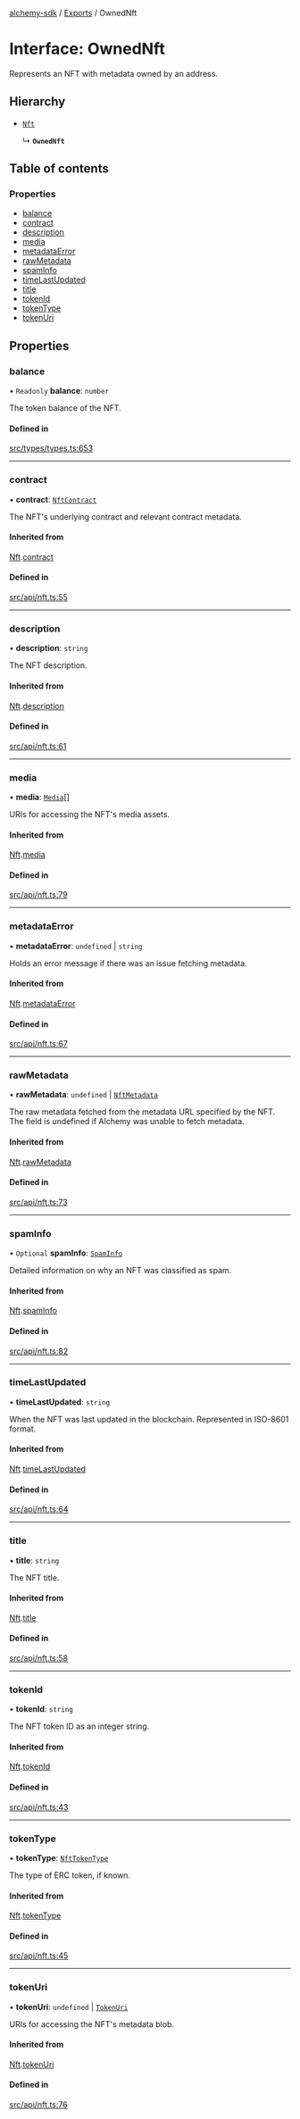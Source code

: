 [alchemy-sdk](../README.md) / [Exports](../modules.md) / OwnedNft

# Interface: OwnedNft

Represents an NFT with metadata owned by an address.

## Hierarchy

- [`Nft`](Nft.md)

  ↳ **`OwnedNft`**

## Table of contents

### Properties

- [balance](OwnedNft.md#balance)
- [contract](OwnedNft.md#contract)
- [description](OwnedNft.md#description)
- [media](OwnedNft.md#media)
- [metadataError](OwnedNft.md#metadataerror)
- [rawMetadata](OwnedNft.md#rawmetadata)
- [spamInfo](OwnedNft.md#spaminfo)
- [timeLastUpdated](OwnedNft.md#timelastupdated)
- [title](OwnedNft.md#title)
- [tokenId](OwnedNft.md#tokenid)
- [tokenType](OwnedNft.md#tokentype)
- [tokenUri](OwnedNft.md#tokenuri)

## Properties

### balance

• `Readonly` **balance**: `number`

The token balance of the NFT.

#### Defined in

[src/types/types.ts:653](https://github.com/alchemyplatform/alchemy-sdk-js/blob/3091a11/src/types/types.ts#L653)

___

### contract

• **contract**: [`NftContract`](NftContract.md)

The NFT's underlying contract and relevant contract metadata.

#### Inherited from

[Nft](Nft.md).[contract](Nft.md#contract)

#### Defined in

[src/api/nft.ts:55](https://github.com/alchemyplatform/alchemy-sdk-js/blob/3091a11/src/api/nft.ts#L55)

___

### description

• **description**: `string`

The NFT description.

#### Inherited from

[Nft](Nft.md).[description](Nft.md#description)

#### Defined in

[src/api/nft.ts:61](https://github.com/alchemyplatform/alchemy-sdk-js/blob/3091a11/src/api/nft.ts#L61)

___

### media

• **media**: [`Media`](Media.md)[]

URIs for accessing the NFT's media assets.

#### Inherited from

[Nft](Nft.md).[media](Nft.md#media)

#### Defined in

[src/api/nft.ts:79](https://github.com/alchemyplatform/alchemy-sdk-js/blob/3091a11/src/api/nft.ts#L79)

___

### metadataError

• **metadataError**: `undefined` \| `string`

Holds an error message if there was an issue fetching metadata.

#### Inherited from

[Nft](Nft.md).[metadataError](Nft.md#metadataerror)

#### Defined in

[src/api/nft.ts:67](https://github.com/alchemyplatform/alchemy-sdk-js/blob/3091a11/src/api/nft.ts#L67)

___

### rawMetadata

• **rawMetadata**: `undefined` \| [`NftMetadata`](NftMetadata.md)

The raw metadata fetched from the metadata URL specified by the NFT. The
field is undefined if Alchemy was unable to fetch metadata.

#### Inherited from

[Nft](Nft.md).[rawMetadata](Nft.md#rawmetadata)

#### Defined in

[src/api/nft.ts:73](https://github.com/alchemyplatform/alchemy-sdk-js/blob/3091a11/src/api/nft.ts#L73)

___

### spamInfo

• `Optional` **spamInfo**: [`SpamInfo`](SpamInfo.md)

Detailed information on why an NFT was classified as spam.

#### Inherited from

[Nft](Nft.md).[spamInfo](Nft.md#spaminfo)

#### Defined in

[src/api/nft.ts:82](https://github.com/alchemyplatform/alchemy-sdk-js/blob/3091a11/src/api/nft.ts#L82)

___

### timeLastUpdated

• **timeLastUpdated**: `string`

When the NFT was last updated in the blockchain. Represented in ISO-8601 format.

#### Inherited from

[Nft](Nft.md).[timeLastUpdated](Nft.md#timelastupdated)

#### Defined in

[src/api/nft.ts:64](https://github.com/alchemyplatform/alchemy-sdk-js/blob/3091a11/src/api/nft.ts#L64)

___

### title

• **title**: `string`

The NFT title.

#### Inherited from

[Nft](Nft.md).[title](Nft.md#title)

#### Defined in

[src/api/nft.ts:58](https://github.com/alchemyplatform/alchemy-sdk-js/blob/3091a11/src/api/nft.ts#L58)

___

### tokenId

• **tokenId**: `string`

The NFT token ID as an integer string.

#### Inherited from

[Nft](Nft.md).[tokenId](Nft.md#tokenid)

#### Defined in

[src/api/nft.ts:43](https://github.com/alchemyplatform/alchemy-sdk-js/blob/3091a11/src/api/nft.ts#L43)

___

### tokenType

• **tokenType**: [`NftTokenType`](../enums/NftTokenType.md)

The type of ERC token, if known.

#### Inherited from

[Nft](Nft.md).[tokenType](Nft.md#tokentype)

#### Defined in

[src/api/nft.ts:45](https://github.com/alchemyplatform/alchemy-sdk-js/blob/3091a11/src/api/nft.ts#L45)

___

### tokenUri

• **tokenUri**: `undefined` \| [`TokenUri`](TokenUri.md)

URIs for accessing the NFT's metadata blob.

#### Inherited from

[Nft](Nft.md).[tokenUri](Nft.md#tokenuri)

#### Defined in

[src/api/nft.ts:76](https://github.com/alchemyplatform/alchemy-sdk-js/blob/3091a11/src/api/nft.ts#L76)
